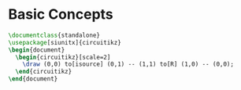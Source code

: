 # Basic Concepts

```latex {cmd=true hide}
\documentclass{standalone}
\usepackage[siunitx]{circuitikz}
\begin{document}
  \begin{circuitikz}[scale=2]
    \draw (0,0) to[isource] (0,1) -- (1,1) to[R] (1,0) -- (0,0);
  \end{circuitikz}
\end{document}
```

